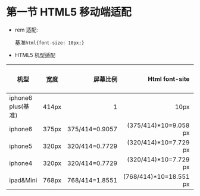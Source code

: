 # 第一节 HTML5 移动端适配
- rem 适配:

    基准`html{font-size: 10px;}`

- HTML5 机型适配

| 机型 | 宽度 | 屏幕比例 |Html font-site|元素宽度(px)|元素宽度(rem)|
| -----|:----:| ----:|----:|----:|----:|
| iphone6 plus(基准)| 414px   | 1    | 10px|200px|10rem|
|iphone6|375px|375/414=0.9057|(375/414)*10=9.058 px|||
|iphone5|320px|320/414=0.7729|(320/414)*10=7.729 px|||
|iphone4|320px|320/414=0.7729|(320/414)*10=7.729 px|||
|ipad&Mini|768px|768/414=1.8551|(768/414)*10=18.551 px||...|




